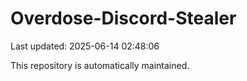 # Overdose-Discord-Stealer

Last updated: 2025-06-14 02:48:06

This repository is automatically maintained.
